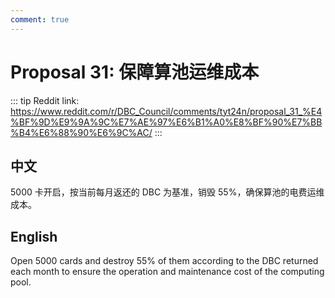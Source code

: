 ```yaml
---
comment: true
---
```


# Proposal 31: 保障算池运维成本

::: tip
Reddit link: https://www.reddit.com/r/DBC_Council/comments/tyt24n/proposal_31_%E4%BF%9D%E9%9A%9C%E7%AE%97%E6%B1%A0%E8%BF%90%E7%BB%B4%E6%88%90%E6%9C%AC/
:::

## 中文

5000 卡开启，按当前每月返还的 DBC 为基准，销毁 55%，确保算池的电费运维成本。

## English

Open 5000 cards and destroy 55% of them according to the DBC returned each month to ensure the operation and maintenance cost of the computing pool.
